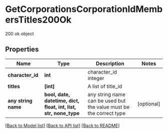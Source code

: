 # GetCorporationsCorporationIdMembersTitles200Ok

200 ok object

## Properties
Name | Type | Description | Notes
------------ | ------------- | ------------- | -------------
**character_id** | **int** | character_id integer | 
**titles** | **[int]** | A list of title_id | 
**any string name** | **bool, date, datetime, dict, float, int, list, str, none_type** | any string name can be used but the value must be the correct type | [optional]

[[Back to Model list]](../README.md#documentation-for-models) [[Back to API list]](../README.md#documentation-for-api-endpoints) [[Back to README]](../README.md)


